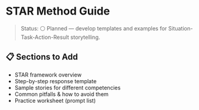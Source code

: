 # STAR Method Guide

>Status: ⚪ Planned — develop templates and examples for Situation-Task-Action-Result storytelling.

## 📋 Sections to Add

- STAR framework overview
- Step-by-step response template
- Sample stories for different competencies
- Common pitfalls & how to avoid them
- Practice worksheet (prompt list)
